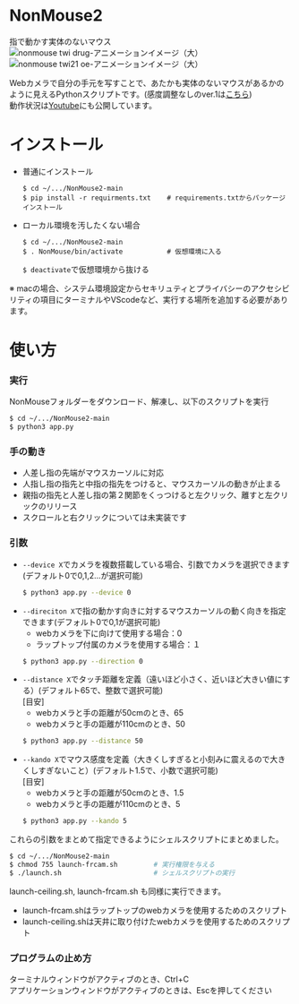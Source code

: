 # NonMouse2
指で動かす実体のないマウス    
![nonmouse twi drug-アニメーションイメージ（大）](https://user-images.githubusercontent.com/22733958/121180947-7054ef80-c89c-11eb-9c7a-42a9e1f3f02a.gif)  
![nonmouse twi21 oe-アニメーションイメージ（大）](https://user-images.githubusercontent.com/22733958/121180967-75b23a00-c89c-11eb-82fa-4f5d9abda320.gif)  



Webカメラで自分の手元を写すことで、あたかも実体のないマウスがあるかのように見えるPythonスクリプトです。(感度調整なしのver.1は[こちら](https://github.com/takeyamayuki/NonMouse))  
動作状況は[Youtube](https://youtu.be/ufvOJUTCF8M)にも公開しています。

# インストール

* 普通にインストール
   ```sh:Install
   $ cd ~/.../NonMouse2-main
   $ pip install -r requirments.txt    # requirements.txtからパッケージインストール
   ```

* ローカル環境を汚したくない場合
   ```sh:venv
   $ cd ~/.../NonMouse2-main
   $ . NonMouse/bin/activate           # 仮想環境に入る
   ```
   `$ deactivate`で仮想環境から抜ける  

※ macの場合、システム環境設定からセキリュティとプライバシーのアクセシビリティの項目にターミナルやVScodeなど、実行する場所を追加する必要があります。

# 使い方
### 実行
NonMouseフォルダーをダウンロード、解凍し、以下のスクリプトを実行
```sh
$ cd ~/.../NonMouse2-main
$ python3 app.py
```
### 手の動き
* 人差し指の先端がマウスカーソルに対応  
* 人指し指の指先と中指の指先をつけると、マウスカーソルの動きが止まる  
* 親指の指先と人差し指の第２関節をくっつけると左クリック、離すと左クリックのリリース  
* スクロールと右クリックについては未実装です

### 引数
* `--device X`でカメラを複数搭載している場合、引数でカメラを選択できます(デフォルト0で0,1,2...が選択可能)  
   ```sh
   $ python3 app.py --device 0
   ```
* `--direciton X`で指の動かす向きに対するマウスカーソルの動く向きを指定できます(デフォルト0で0,1が選択可能)  
    * webカメラを下に向けて使用する場合：0     
    * ラップトップ付属のカメラを使用する場合：１    
   ```sh
   $ python3 app.py --direction 0
   ```
* `--distance X`でタッチ距離を定義（遠いほど小さく、近いほど大きい値にする）(デフォルト65で、整数で選択可能)  
[目安]
    * webカメラと手の距離が50cmのとき、65
    * webカメラと手の距離が110cmのとき、50
   ```sh
   $ python3 app.py --distance 50
   ```
* `--kando X`でマウス感度を定義（大きくしすぎると小刻みに震えるので大きくしすぎないこと）(デフォルト1.5で、小数で選択可能)  
[目安]
    * webカメラと手の距離が50cmのとき、1.5
    * webカメラと手の距離が110cmのとき、5
   ```sh
   $ python3 app.py --kando 5
   ```
これらの引数をまとめて指定できるようにシェルスクリプトにまとめました。  
```sh
$ cd ~/.../NonMouse2-main
$ chmod 755 launch-frcam.sh         # 実行権限を与える
$ ./launch.sh                       # シェルスクリプトの実行
```
launch-ceiling.sh, launch-frcam.sh も同様に実行できます。
* launch-frcam.shはラップトップのwebカメラを使用するためのスクリプト  
* launch-ceiling.shは天井に取り付けたwebカメラを使用するためのスクリプト
### プログラムの止め方
ターミナルウィンドウがアクティブのとき、Ctrl+C  
アプリケーションウィンドウがアクティブのときは、Escを押してください  
